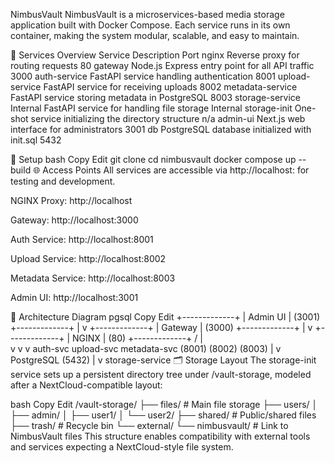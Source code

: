 NimbusVault
NimbusVault is a microservices-based media storage application built with Docker Compose. Each service runs in its own container, making the system modular, scalable, and easy to maintain.

🧩 Services Overview
Service	Description	Port
nginx	Reverse proxy for routing requests	80
gateway	Node.js Express entry point for all API traffic	3000
auth-service	FastAPI service handling authentication	8001
upload-service	FastAPI service for receiving uploads	8002
metadata-service	FastAPI service storing metadata in PostgreSQL	8003
storage-service	Internal FastAPI service for handling file storage	Internal
storage-init	One-shot service initializing the directory structure	n/a
admin-ui	Next.js web interface for administrators	3001
db	PostgreSQL database initialized with init.sql	5432

🚀 Setup
bash
Copy
Edit
git clone <repository-url>
cd nimbusvault
docker compose up --build
🌐 Access Points
All services are accessible via http://localhost:<port> for testing and development.

NGINX Proxy: http://localhost

Gateway: http://localhost:3000

Auth Service: http://localhost:8001

Upload Service: http://localhost:8002

Metadata Service: http://localhost:8003

Admin UI: http://localhost:3001

🧱 Architecture Diagram
pgsql
Copy
Edit
      +-------------+
      |  Admin UI   | (3001)
      +-------------+
             |
             v
      +-------------+
      |   Gateway   | (3000)
      +-------------+
             |
             v
      +-------------+
      |    NGINX    | (80)
      +-------------+
       /     |     \
      v      v      v
 auth-svc upload-svc metadata-svc
  (8001)    (8002)      (8003)
                          |
                          v
                     PostgreSQL (5432)
                          |
                          v
                    storage-service
🗂️ Storage Layout
The storage-init service sets up a persistent directory tree under /vault-storage, modeled after a NextCloud-compatible layout:

bash
Copy
Edit
/vault-storage/
├── files/              # Main file storage
├── users/
│   ├── admin/
│   ├── user1/
│   └── user2/
├── shared/             # Public/shared files
├── trash/              # Recycle bin
└── external/
    └── nimbusvault/    # Link to NimbusVault files
This structure enables compatibility with external tools and services expecting a NextCloud-style file system.